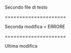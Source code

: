 Secondo file di testo

=====================

Seconda modifica = ERRORE

=====================

Ultima modifica
